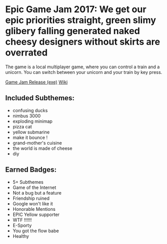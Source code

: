 # Epic Game Jam 2017: We get our epic priorities straight, green slimy glibery falling generated naked cheesy designers without skirts are overrated
The game is a local multiplayer game, where you can control a train and a unicorn. You can switch between your unicorn and your train by key press.

[Game Jam Release (exe)](https://github.com/TheJP/EpicGameJam2017/releases/tag/version1.0.2)
[Wiki](https://github.com/TheJP/EpicGameJam2017/wiki)

## Included Subthemes:

* confusing ducks
* nimbus 3000
* exploding minimap
* pizza cat
* yellow submarine
* make it bounce !
* grand-mother's cuisine
* the world is made of cheese
* diy

## Earned Badges:
* 5+ Subthemes
* Game of the Internet
* Not a bug but a feature
* Friendship ruined
* Google won't like it
* Honorable Mentions
* EPIC Yellow supporter
* WTF !!!!!!
* E-Sporty
* You got the flow babe
* Healthy
